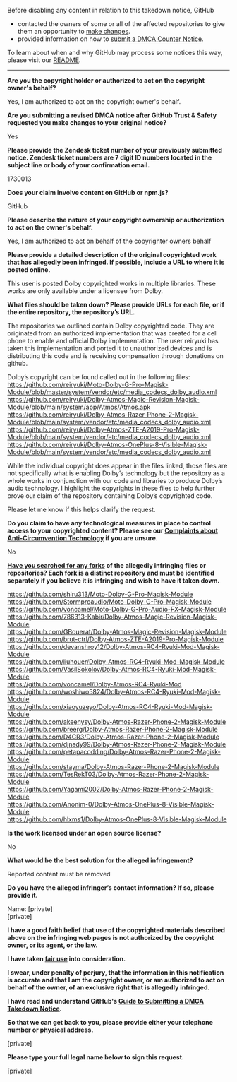 Before disabling any content in relation to this takedown notice, GitHub
- contacted the owners of some or all of the affected repositories to give them an opportunity to [make changes](https://docs.github.com/en/github/site-policy/dmca-takedown-policy#a-how-does-this-actually-work).
- provided information on how to [submit a DMCA Counter Notice](https://docs.github.com/en/articles/guide-to-submitting-a-dmca-counter-notice).

To learn about when and why GitHub may process some notices this way, please visit our [README](https://github.com/github/dmca/blob/master/README.md#anatomy-of-a-takedown-notice).

---

**Are you the copyright holder or authorized to act on the copyright owner's behalf?**  
  
Yes, I am authorized to act on the copyright owner's behalf.  
  
**Are you submitting a revised DMCA notice after GitHub Trust & Safety requested you make changes to your original notice?**  
  
Yes  
  
**Please provide the Zendesk ticket number of your previously submitted notice. Zendesk ticket numbers are 7 digit ID numbers located in the subject line or body of your confirmation email.**  
  
1730013  
  
**Does your claim involve content on GitHub or npm.js?**  
  
GitHub  
  
**Please describe the nature of your copyright ownership or authorization to act on the owner's behalf.**  
  
Yes, I am authorized to act on behalf of the copyrighter owners behalf  
  
**Please provide a detailed description of the original copyrighted work that has allegedly been infringed. If possible, include a URL to where it is posted online.**  
  
This user is posted Dolby copyrighted works in multiple libraries. These works are only available under a licensee from Dolby.  
  
**What files should be taken down? Please provide URLs for each file, or if the entire repository, the repository’s URL.**  
  
The repositories we outlined contain Dolby copyrighted code. They are originated from an authorized implementation that was created for a cell phone to enable and official Dolby implementation. The user reiryuki has taken this implementation and ported it to unauthorized devices and is distributing this code and is receiving compensation through donations on github.  
  
Dolby’s copyright can be found called out in the following files:  
https://github.com/reiryuki/Moto-Dolby-G-Pro-Magisk-Module/blob/master/system/vendor/etc/media_codecs_dolby_audio.xml  
https://github.com/reiryuki/Dolby-Atmos-Magic-Revision-Magisk-Module/blob/main/system/app/Atmos/Atmos.apk  
https://github.com/reiryuki/Dolby-Atmos-Razer-Phone-2-Magisk-Module/blob/main/system/vendor/etc/media_codecs_dolby_audio.xml  
https://github.com/reiryuki/Dolby-Atmos-ZTE-A2019-Pro-Magisk-Module/blob/main/system/vendor/etc/media_codecs_dolby_audio.xml  
https://github.com/reiryuki/Dolby-Atmos-OnePlus-8-Visible-Magisk-Module/blob/main/system/vendor/etc/media_codecs_dolby_audio.xml  
  
While the individual copyright does appear in the files linked, those files are not specifically what is enabling Dolby’s technology but the repository as a whole works in conjunction with our code and libraries to produce Dolby’s audio technology. I highlight the copyrights in these files to help further prove our claim of the repository containing Dolby’s copyrighted code.  
  
Please let me know if this helps clarify the request.  
  
**Do you claim to have any technological measures in place to control access to your copyrighted content? Please see our <a href="https://docs.github.com/articles/guide-to-submitting-a-dmca-takedown-notice#complaints-about-anti-circumvention-technology">Complaints about Anti-Circumvention Technology</a> if you are unsure.**  
  
No  
  
**<a href="https://docs.github.com/articles/dmca-takedown-policy#b-what-about-forks-or-whats-a-fork">Have you searched for any forks</a> of the allegedly infringing files or repositories? Each fork is a distinct repository and must be identified separately if you believe it is infringing and wish to have it taken down.**  
  
https://github.com/shiru313/Moto-Dolby-G-Pro-Magisk-Module  
https://github.com/Stormproaudio/Moto-Dolby-G-Pro-Magisk-Module  
https://github.com/voncamel/Moto-Dolby-G-Pro-Audio-FX-Magisk-Module  
https://github.com/786313-Kabir/Dolby-Atmos-Magic-Revision-Magisk-Module  
https://github.com/GBouerat/Dolby-Atmos-Magic-Revision-Magisk-Module  
https://github.com/brut-ctrl/Dolby-Atmos-ZTE-A2019-Pro-Magisk-Module  
https://github.com/devanshroy12/Dolby-Atmos-RC4-Ryuki-Mod-Magisk-Module  
https://github.com/liuhouer/Dolby-Atmos-RC4-Ryuki-Mod-Magisk-Module  
https://github.com/VasilSokolov/Dolby-Atmos-RC4-Ryuki-Mod-Magisk-Module  
https://github.com/voncamel/Dolby-Atmos-RC4-Ryuki-Mod  
https://github.com/woshiwo5824/Dolby-Atmos-RC4-Ryuki-Mod-Magisk-Module  
https://github.com/xiaoyuzeyo/Dolby-Atmos-RC4-Ryuki-Mod-Magisk-Module  
https://github.com/akeenysy/Dolby-Atmos-Razer-Phone-2-Magisk-Module  
https://github.com/breerg/Dolby-Atmos-Razer-Phone-2-Magisk-Module  
https://github.com/D4CR3/Dolby-Atmos-Razer-Phone-2-Magisk-Module  
https://github.com/djnady99/Dolby-Atmos-Razer-Phone-2-Magisk-Module  
https://github.com/petapacodding/Dolby-Atmos-Razer-Phone-2-Magisk-Module  
https://github.com/stayma/Dolby-Atmos-Razer-Phone-2-Magisk-Module  
https://github.com/TesRekT03/Dolby-Atmos-Razer-Phone-2-Magisk-Module  
https://github.com/Yagami2002/Dolby-Atmos-Razer-Phone-2-Magisk-Module  
https://github.com/Anonim-0/Dolby-Atmos-OnePlus-8-Visible-Magisk-Module  
https://github.com/hlxms1/Dolby-Atmos-OnePlus-8-Visible-Magisk-Module  
  
**Is the work licensed under an open source license?**  
  
No  
  
**What would be the best solution for the alleged infringement?**  
  
Reported content must be removed  
  
**Do you have the alleged infringer’s contact information? If so, please provide it.**  
  
Name: [private]  
[private]  
  
**I have a good faith belief that use of the copyrighted materials described above on the infringing web pages is not authorized by the copyright owner, or its agent, or the law.**  
  
**I have taken <a href="https://www.lumendatabase.org/topics/22">fair use</a> into consideration.**  
  
**I swear, under penalty of perjury, that the information in this notification is accurate and that I am the copyright owner, or am authorized to act on behalf of the owner, of an exclusive right that is allegedly infringed.**  
  
**I have read and understand GitHub's <a href="https://docs.github.com/articles/guide-to-submitting-a-dmca-takedown-notice/">Guide to Submitting a DMCA Takedown Notice</a>.**  
  
**So that we can get back to you, please provide either your telephone number or physical address.**  
  
[private]  
  
**Please type your full legal name below to sign this request.**  
  
[private]  
